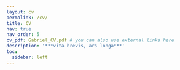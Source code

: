 ```yaml
---
layout: cv
permalink: /cv/
title: CV
nav: true
nav_order: 5
cv_pdf: Gabriel_CV.pdf # you can also use external links here
description: '***vita brevis, ars longa***'
toc:
  sidebar: left
---
```

